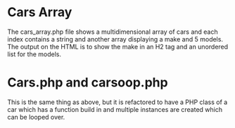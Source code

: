 # Cars Array

The cars_array.php file shows a multidimensional array of cars and each index contains a string and another array displaying a make and 5 models.
The output on the HTML is to show the make in an H2 tag and an unordered list for the models.

# Cars.php and carsoop.php

This is the same thing as above, but it is refactored to have a PHP class of a car which has a function build in and multiple instances are created which can be looped over.